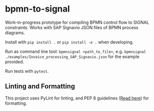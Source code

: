 # bpmn-to-signal

Work-in-progress prototype for compiling BPMN control flow to SIGNAL constraints.
Works with SAP Signavio JSON files of BPMN process diagrams.

Install with `pip install .` or `pip install -e .` when developing.

Run as command line tool: `bpmnsignal <path_to_file>`, e.g.
`bpmnsignal ./examples/Invoice_processing_SAP_Signavio.json`
for the example provided.

Run tests with `pytest`.

## Linting and Formatting

This project uses PyLint for linting, and PEP 8 guidelines ([Read here](https://peps.python.org/pep-0008/)) for formatting.
